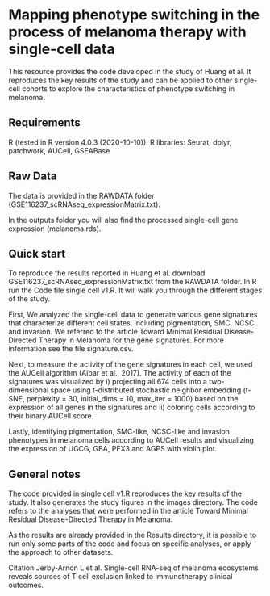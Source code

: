 # Mapping phenotype switching in the process of melanoma therapy with single-cell data
This resource provides the code developed in the study of Huang et al. It reproduces the key results of the study and can be applied to other single-cell cohorts to explore the characteristics of phenotype switching in melanoma.

## Requirements
R (tested in R version 4.0.3 (2020-10-10)).
R libraries: Seurat, dplyr, patchwork, AUCell, GSEABase
## Raw Data
The data is provided in the RAWDATA folder (GSE116237_scRNAseq_expressionMatrix.txt).

In the outputs folder you will also find the processed single-cell gene expression (melanoma.rds).

## Quick start
To reproduce the results reported in Huang et al. download GSE116237_scRNAseq_expressionMatrix.txt from the RAWDATA folder. In R run the Code file single cell v1.R. It will walk you through the different stages of the study.

First, We analyzed the single-cell data to generate various gene signatures that characterize different cell states, including pigmentation, SMC, NCSC and invasion. We referred to the article Toward Minimal Residual Disease-Directed Therapy in Melanoma for the gene signatures. For more information see the file signature.csv.

Next, to measure the activity of the gene signatures in each cell, we used the AUCell algorithm (Aibar et al., 2017). The activity of each of the signatures was visualized by i) projecting all 674 cells into a two-dimensional space using t-distributed stochastic neighbor embedding (t-SNE, perplexity = 30, initial_dims = 10, max_iter = 1000) based on the expression of all genes in the signatures and ii) coloring cells according to their binary AUCell score.

Lastly, identifying pigmentation, SMC-like, NCSC-like and invasion phenotypes in melanoma cells according to AUCell results and visualizing the expression of UGCG, GBA, PEX3 and AGPS with violin plot.

## General notes
The code provided in single cell v1.R reproduces the key results of the study. It also generates the study figures in the images directory. The code refers to the analyses that were performed in the article Toward Minimal Residual Disease-Directed Therapy in Melanoma.

As the results are already provided in the Results directory, it is possible to run only some parts of the code and focus on specific analyses, or apply the approach to other datasets.

Citation
Jerby-Arnon L et al. Single-cell RNA-seq of melanoma ecosystems reveals sources of T cell exclusion linked to immunotherapy clinical outcomes.
